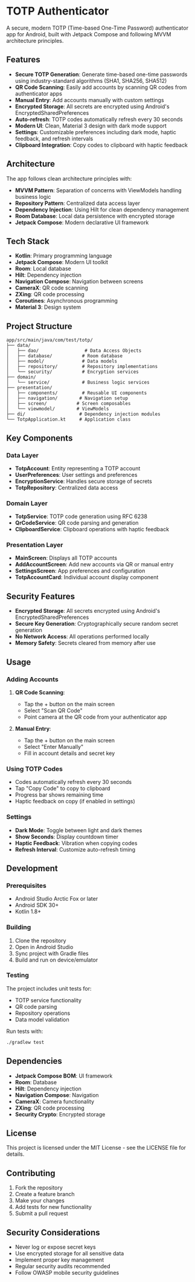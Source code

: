 # TOTP Authenticator

A secure, modern TOTP (Time-based One-Time Password) authenticator app for Android, built with Jetpack Compose and following MVVM architecture principles.

## Features

- **Secure TOTP Generation**: Generate time-based one-time passwords using industry-standard algorithms (SHA1, SHA256, SHA512)
- **QR Code Scanning**: Easily add accounts by scanning QR codes from authenticator apps
- **Manual Entry**: Add accounts manually with custom settings
- **Encrypted Storage**: All secrets are encrypted using Android's EncryptedSharedPreferences
- **Auto-refresh**: TOTP codes automatically refresh every 30 seconds
- **Modern UI**: Clean, Material 3 design with dark mode support
- **Settings**: Customizable preferences including dark mode, haptic feedback, and refresh intervals
- **Clipboard Integration**: Copy codes to clipboard with haptic feedback

## Architecture

The app follows clean architecture principles with:

- **MVVM Pattern**: Separation of concerns with ViewModels handling business logic
- **Repository Pattern**: Centralized data access layer
- **Dependency Injection**: Using Hilt for clean dependency management
- **Room Database**: Local data persistence with encrypted storage
- **Jetpack Compose**: Modern declarative UI framework

## Tech Stack

- **Kotlin**: Primary programming language
- **Jetpack Compose**: Modern UI toolkit
- **Room**: Local database
- **Hilt**: Dependency injection
- **Navigation Compose**: Navigation between screens
- **CameraX**: QR code scanning
- **ZXing**: QR code processing
- **Coroutines**: Asynchronous programming
- **Material 3**: Design system

## Project Structure

```
app/src/main/java/com/test/totp/
├── data/
│   ├── dao/                 # Data Access Objects
│   ├── database/           # Room database
│   ├── model/              # Data models
│   ├── repository/         # Repository implementations
│   └── security/           # Encryption services
├── domain/
│   └── service/            # Business logic services
├── presentation/
│   ├── components/         # Reusable UI components
│   ├── navigation/        # Navigation setup
│   ├── screen/           # Screen composables
│   └── viewmodel/        # ViewModels
├── di/                    # Dependency injection modules
└── TotpApplication.kt     # Application class
```

## Key Components

### Data Layer
- **TotpAccount**: Entity representing a TOTP account
- **UserPreferences**: User settings and preferences
- **EncryptionService**: Handles secure storage of secrets
- **TotpRepository**: Centralized data access

### Domain Layer
- **TotpService**: TOTP code generation using RFC 6238
- **QrCodeService**: QR code parsing and generation
- **ClipboardService**: Clipboard operations with haptic feedback

### Presentation Layer
- **MainScreen**: Displays all TOTP accounts
- **AddAccountScreen**: Add new accounts via QR or manual entry
- **SettingsScreen**: App preferences and configuration
- **TotpAccountCard**: Individual account display component

## Security Features

- **Encrypted Storage**: All secrets encrypted using Android's EncryptedSharedPreferences
- **Secure Key Generation**: Cryptographically secure random secret generation
- **No Network Access**: All operations performed locally
- **Memory Safety**: Secrets cleared from memory after use

## Usage

### Adding Accounts

1. **QR Code Scanning**: 
   - Tap the + button on the main screen
   - Select "Scan QR Code"
   - Point camera at the QR code from your authenticator app

2. **Manual Entry**:
   - Tap the + button on the main screen
   - Select "Enter Manually"
   - Fill in account details and secret key

### Using TOTP Codes

- Codes automatically refresh every 30 seconds
- Tap "Copy Code" to copy to clipboard
- Progress bar shows remaining time
- Haptic feedback on copy (if enabled in settings)

### Settings

- **Dark Mode**: Toggle between light and dark themes
- **Show Seconds**: Display countdown timer
- **Haptic Feedback**: Vibration when copying codes
- **Refresh Interval**: Customize auto-refresh timing

## Development

### Prerequisites

- Android Studio Arctic Fox or later
- Android SDK 30+
- Kotlin 1.8+

### Building

1. Clone the repository
2. Open in Android Studio
3. Sync project with Gradle files
4. Build and run on device/emulator

### Testing

The project includes unit tests for:
- TOTP service functionality
- QR code parsing
- Repository operations
- Data model validation

Run tests with:
```bash
./gradlew test
```

## Dependencies

- **Jetpack Compose BOM**: UI framework
- **Room**: Database
- **Hilt**: Dependency injection
- **Navigation Compose**: Navigation
- **CameraX**: Camera functionality
- **ZXing**: QR code processing
- **Security Crypto**: Encrypted storage

## License

This project is licensed under the MIT License - see the LICENSE file for details.

## Contributing

1. Fork the repository
2. Create a feature branch
3. Make your changes
4. Add tests for new functionality
5. Submit a pull request

## Security Considerations

- Never log or expose secret keys
- Use encrypted storage for all sensitive data
- Implement proper key management
- Regular security audits recommended
- Follow OWASP mobile security guidelines
